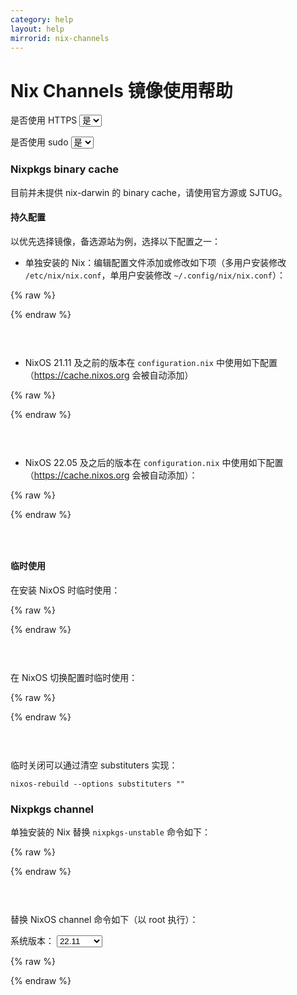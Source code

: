 ```yaml
---
category: help
layout: help
mirrorid: nix-channels
---
```


# Nix Channels 镜像使用帮助

<form class="form-inline">
<div class="form-group">
	<label>是否使用 HTTPS</label>
	<select id="http-select" class="form-control content-select" data-target="#content-0,#content-1,#content-2,#content-3,#content-4,#content-5,#content-6">
	  <option data-http_protocol="https://" selected>是</option>
	  <option data-http_protocol="http://">否</option>
	</select>
</div>
</form>


<form class="form-inline">
<div class="form-group">
	<label>是否使用 sudo</label>
	<select id="sudo-select" class="form-control content-select" data-target="#content-0,#content-1,#content-2,#content-3,#content-4,#content-5,#content-6">
	  <option data-sudo="sudo " data-sudoE="sudo -E " selected>是</option>
	  <option data-sudo="" data-sudoE="">否</option>
	</select>
</div>
</form>



### Nixpkgs binary cache

目前并未提供 nix-darwin 的 binary cache，请使用官方源或 SJTUG。

#### 持久配置

以优先选择镜像，备选源站为例，选择以下配置之一：

- 单独安装的 Nix：编辑配置文件添加或修改如下项（多用户安装修改 `/etc/nix/nix.conf`，单用户安装修改 `~/.config/nix/nix.conf`）：

    

{% raw %}
<script id="template-0" type="x-tmpl-markup">
    substituters = {{http_protocol}}{{mirror}}/store https://cache.nixos.org/
    </script>
{% endraw %}

<p></p>

<pre>
<code id="content-0" class="language-plaintext" data-template="#template-0" data-select="#http-select,#sudo-select">
</code>
</pre>


- NixOS 21.11 及之前的版本在 `configuration.nix` 中使用如下配置（https://cache.nixos.org 会被自动添加）

    

{% raw %}
<script id="template-1" type="x-tmpl-markup">
    nix.binaryCaches = [ "{{http_protocol}}{{mirror}}/store" ];
    </script>
{% endraw %}

<p></p>

<pre>
<code id="content-1" class="language-nix" data-template="#template-1" data-select="#http-select,#sudo-select">
</code>
</pre>


- NixOS 22.05 及之后的版本在 `configuration.nix` 中使用如下配置（https://cache.nixos.org 会被自动添加）：

    

{% raw %}
<script id="template-2" type="x-tmpl-markup">
    nix.settings.substituters = [ "{{http_protocol}}{{mirror}}/store" ];
    </script>
{% endraw %}

<p></p>

<pre>
<code id="content-2" class="language-nix" data-template="#template-2" data-select="#http-select,#sudo-select">
</code>
</pre>


#### 临时使用

在安装 NixOS 时临时使用：



{% raw %}
<script id="template-3" type="x-tmpl-markup">
nixos-install --option substituters "{{http_protocol}}{{mirror}}/store"
</script>
{% endraw %}

<p></p>

<pre>
<code id="content-3" class="language-shell" data-template="#template-3" data-select="#http-select,#sudo-select">
</code>
</pre>


在 NixOS 切换配置时临时使用：



{% raw %}
<script id="template-4" type="x-tmpl-markup">
nixos-rebuild --option substituters "{{http_protocol}}{{mirror}}/store"
</script>
{% endraw %}

<p></p>

<pre>
<code id="content-4" class="language-shell" data-template="#template-4" data-select="#http-select,#sudo-select">
</code>
</pre>


临时关闭可以通过清空 substituters 实现：

```shell
nixos-rebuild --options substituters ""
```

### Nixpkgs channel

单独安装的 Nix 替换 `nixpkgs-unstable` 命令如下：



{% raw %}
<script id="template-5" type="x-tmpl-markup">
nix-channel --add {{http_protocol}}{{mirror}}/nixpkgs-unstable nixpkgs
nix-channel --update
</script>
{% endraw %}

<p></p>

<pre>
<code id="content-5" class="language-bash" data-template="#template-5" data-select="#http-select,#sudo-select">
</code>
</pre>


替换 NixOS channel 命令如下（以 root 执行）：



<form class="form-inline">
<div class="form-group">
  <label>系统版本：</label>
    <select id="select-6-0" class="form-control content-select" data-target="#content-6">
      <option data-version="22.11" selected>22.11</option>
      <option data-version="unstable">unstable</option>
      <option data-version="22.05">22.05</option>
      <option data-version="21.11">21.11</option>
    </select>
</div>
</form>

{% raw %}
<script id="template-6" type="x-tmpl-markup">
nix-channel --add {{http_protocol}}{{mirror}}/nixos-{{version}} nixos
nix-channel --update
</script>
{% endraw %}

<p></p>

<pre>
<code id="content-6" class="language-bash" data-template="#template-6" data-select="#http-select,#sudo-select,#select-6-0">
</code>
</pre>


